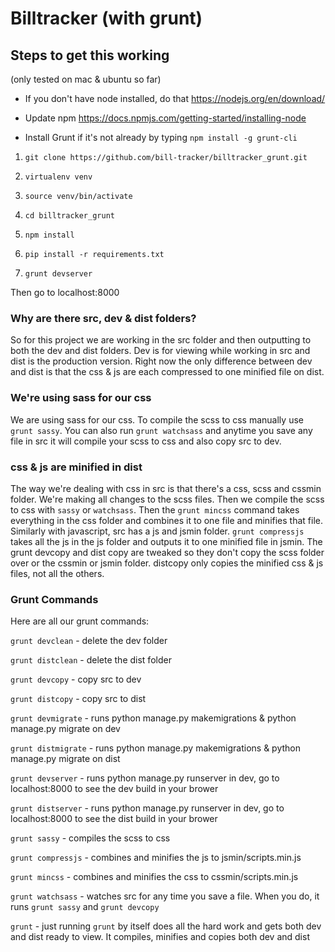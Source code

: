 # Billtracker (with grunt)

## Steps to get this working

(only tested on mac & ubuntu so far)

* If you don't have node installed, do that https://nodejs.org/en/download/

* Update npm https://docs.npmjs.com/getting-started/installing-node

* Install Grunt if it's not already by typing `npm install -g grunt-cli`

1. `git clone https://github.com/bill-tracker/billtracker_grunt.git`

2. `virtualenv venv`

3. `source venv/bin/activate`

2. `cd billtracker_grunt`

4. `npm install`

5. `pip install -r requirements.txt`

6. `grunt devserver`

Then go to localhost:8000


### Why are there src, dev & dist folders?
So for this project we are working in the src folder and then outputting to both the dev and dist folders.  Dev is for viewing while working in src and dist is the production version.  Right now the only difference between dev and dist is that the css & js are each compressed to one minified file on dist.

### We're using sass for our css
We are using sass for our css.  To compile the scss to css manually use `grunt sassy`.  You can also run `grunt watchsass` and anytime you save any file in src it will compile your scss to css and also copy src to dev.

### css & js are minified in dist
The way we're dealing with css in src is that there's a css, scss and cssmin folder.  We're making all changes to the scss files.  Then we compile the scss to css with `sassy` or `watchsass`.  Then the `grunt mincss` command takes everything in the css folder and combines it to one file and minifies that file.  Similarly with javascript, src has a js and jsmin folder.  `grunt compressjs` takes all the js in the js folder and outputs it to one minified file in jsmin.  The grunt devcopy and dist copy are tweaked so they don't copy the scss folder over or the cssmin or jsmin folder.  distcopy only copies the minified css & js files, not all the others.

### Grunt Commands
Here are all our grunt commands:

`grunt devclean` - delete the dev folder

`grunt distclean` - delete the dist folder

`grunt devcopy` - copy src to dev

`grunt distcopy` - copy src to dist

`grunt devmigrate` - runs python manage.py makemigrations & python manage.py
 migrate on dev

`grunt distmigrate` - runs python manage.py makemigrations & python manage.py
 migrate on dist

`grunt devserver` - runs python manage.py runserver in dev, go to
 localhost:8000 to see the dev build in your brower

`grunt distserver` - runs python manage.py runserver in dev, go to
 localhost:8000 to see the dist build in your brower

`grunt sassy` - compiles the scss to css

`grunt compressjs` - combines and minifies the js to jsmin/scripts.min.js

`grunt mincss` - combines and minifies the css to cssmin/scripts.min.js

`grunt watchsass` - watches src for any time you save a file.  When you do,
 it runs `grunt sassy` and `grunt devcopy`

`grunt` - just running `grunt` by itself does all the hard work and gets both
 dev and dist ready to view.  It compiles, minifies and copies both dev and dist
